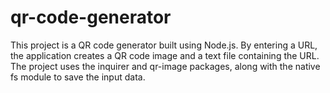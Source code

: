 # qr-code-generator
This project is a QR code generator built using Node.js. By entering a URL, the application creates a QR code image and a text file containing the URL. The project uses the inquirer and qr-image packages, along with the native fs module to save the input data.
